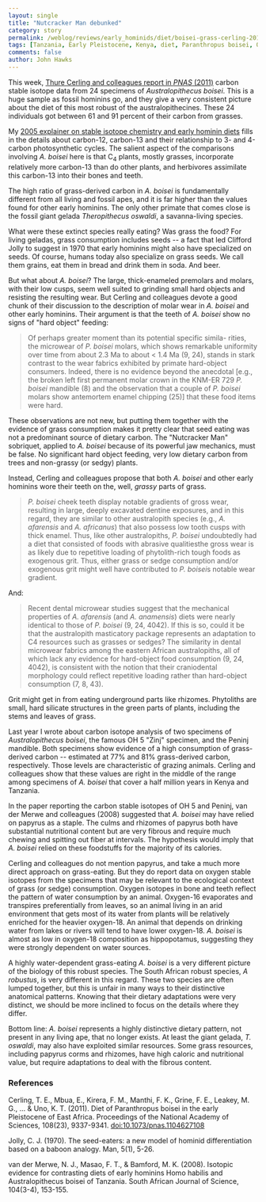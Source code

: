 ```yaml
---
layout: single
title: "Nutcracker Man debunked"
category: story
permalink: /weblog/reviews/early_hominids/diet/boisei-grass-cerling-2011.html
tags: [Tanzania, Early Pleistocene, Kenya, diet, Paranthropus boisei, Olduvai Gorge, Koobi Fora, Paranthropus robustus]
comments: false
author: John Hawks
---
```


This week, <a href="http://dx.doi.org/10.1073/pnas.1104627108">Thure Cerling and colleagues report in <i>PNAS</i> (2011)</a> carbon stable isotope data from 24 specimens of <i>Australopithecus boisei</i>. This is a huge sample as fossil hominins go, and they give a very consistent picture about the diet of this most robust of the australopithecines. These 24 individuals got between 61 and 91 percent of their carbon from grasses.

My <a href="http://johnhawks.net/weblog/reviews/early_hominids/diet/stable_isotopes_2005.html">2005 explainer on stable isotope chemistry and early hominin diets</a> fills in the details about carbon-12, carbon-13 and their relationship to 3- and 4-carbon photosynthetic cycles. The salient aspect of the comparisons involving <i>A. boisei</i> here is that C<sub>4</sub> plants, mostly grasses, incorporate relatively more carbon-13 than do other plants, and herbivores assimilate this carbon-13 into their bones and teeth.

The high ratio of grass-derived carbon in <i>A. boisei</i> is fundamentally different from all living and fossil apes, and it is far higher than the values found for other early hominins. The only other primate that comes close is the fossil giant gelada <i>Theropithecus oswaldi</i>, a savanna-living species.

What were these extinct species really eating? Was grass the food? For living geladas, grass consumption includes seeds -- a fact that led Clifford Jolly to suggest in 1970 that early hominins might also have specialized on seeds. Of course, humans today also specialize on grass seeds. We call them grains, eat them in bread and drink them in soda. And beer.

But what about <i>A. boisei</i>? The large, thick-enameled premolars and molars, with their low cusps, seem well suited to grinding small hard objects and resisting the resulting wear. But Cerling and colleagues devote a good chunk of their discussion to the description of molar wear in <i>A. boisei</i> and other early hominins. Their argument is that the teeth of <i>A. boisei</i> show no signs of "hard object" feeding:

<blockquote>Of perhaps greater moment than its potential specific simila- rities, the microwear of <i>P. boisei</i> molars, which shows remarkable uniformity over time from about 2.3 Ma to about &lt; 1.4 Ma (9, 24), stands in stark contrast to the wear fabrics exhibited by primate hard-object consumers. Indeed, there is no evidence beyond the anecdotal [e.g., the broken left first permanent molar crown in the KNM-ER 729 <i>P. boisei</i> mandible (8) and the observation that a couple of <i>P. boisei</i> molars show antemortem enamel chipping (25)] that these food items were hard.</blockquote>

These observations are not new, but putting them together with the evidence of grass consumption makes it pretty clear that seed eating was not a predominant source of dietary carbon. The "Nutcracker Man" sobriquet, applied to <i>A. boisei</i> because of its powerful jaw mechanics, must be false. No significant hard object feeding, very low dietary carbon from trees and non-grassy (or sedgy) plants.

Instead, Cerling and colleagues propose that both <i>A. boisei</i> and other early hominins wore their teeth on the, well, <i>grassy</i> parts of grass.

<blockquote><i>P. boisei</i> cheek teeth display notable gradients of gross wear, resulting in large, deeply excavated dentine exposures, and in this regard, they are similar to other australopith species (e.g., <i>A. afarensis</i> and <i>A. africanus</i>) that also possess low tooth cusps with thick enamel. Thus, like other australopiths, <i>P. boisei</i> undoubtedly had a diet that consisted of foods with abrasive qualitiesthe gross wear is as likely due to repetitive loading of phytolith-rich tough foods as exogenous grit. Thus, either grass or sedge consumption and/or exogenous grit might well have contributed to <i>P. boisei</i>s notable wear gradient.</blockquote>

And:

<blockquote>Recent dental microwear studies suggest that the mechanical properties of <i>A. afarensis</i> (and <i>A. anamensis</i>) diets were nearly identical to those of <i>P. boisei</i> (9, 24, 4042). If this is so, could it be that the australopith masticatory package represents an adaptation to C4 resources such as grasses or sedges? The similarity in dental microwear fabrics among the eastern African australopiths, all of which lack any evidence for hard-object food consumption (9, 24, 4042), is consistent with the notion that their craniodental morphology could reflect repetitive loading rather than hard-object consumption (7, 8, 43). </blockquote>

Grit might get in from eating underground parts like rhizomes. Phytoliths are small, hard silicate structures in the green parts of plants, including the stems and leaves of grass.


Last year I wrote about carbon isotope analysis of two specimens of <i>Australopithecus boisei</i>, the famous OH 5 "Zinj" specimen, and the Peninj mandible. Both specimens show evidence of a high consumption of grass-derived carbon -- estimated at 77% and 81% grass-derived carbon, respectively. Those levels are characteristic of grazing animals. Cerling and colleagues show that these values are right in the middle of the range among specimens of <i>A. boisei</i> that cover a half million years in Kenya and Tanzania.


In the paper reporting the carbon stable isotopes of OH 5 and Peninj, van der Merwe and colleagues (2008) suggested that <i>A. boisei</i> may have relied on papyrus as a staple. The culms and rhizomes of papyrus both have substantial nutritional content but are very fibrous and require much chewing and spitting out fiber at intervals. The hypothesis would imply that <i>A. boisei</i> relied on these foodstuffs for the majority of its calories.

Cerling and colleagues do not mention papyrus, and take a much more direct approach on grass-eating. But they do report data on oxygen stable isotopes from the specimens that may be relevant to the ecological context of grass (or sedge) consumption. Oxygen isotopes in bone and teeth reflect the pattern of water consumption by an animal. Oxygen-16 evaporates and transpires preferentially from leaves, so an animal living in an arid environment that gets most of its water from plants will be relatively enriched for the heavier oxygen-18. An animal that depends on drinking water from lakes or rivers will tend to have lower oxygen-18. <i>A. boisei</i> is almost as low in oxygen-18 composition as hippopotamus, suggesting they were strongly dependent on water sources.

A highly water-dependent grass-eating <i>A. boisei</i> is a very different picture of the biology of this robust species. The South African robust species, <i>A robustus</i>, is very different in this regard. These two species are often lumped together, but this is unfair in many ways to their distinctive anatomical patterns. Knowing that their dietary adaptations were very distinct, we should be more inclined to focus on the details where they differ.

Bottom line: <i>A. boisei</i> represents a highly distinctive dietary pattern, not present in any living ape, that no longer exists. At least the giant gelada, <i>T. oswaldi</i>, may also have exploited similar resources. Some grass resources, including papyrus corms and rhizomes, have high caloric and nutritional value, but require adaptations to deal with the fibrous content.

### References

<p class="cite">Cerling, T. E., Mbua, E., Kirera, F. M., Manthi, F. K., Grine, F. E., Leakey, M. G., ... & Uno, K. T. (2011). Diet of Paranthropus boisei in the early Pleistocene of East Africa. Proceedings of the National Academy of Sciences, 108(23), 9337-9341. <a href="http://dx.doi.org/10.1073/pnas.1104627108 ">doi:10.1073/pnas.1104627108</a></p>

<p class="cite">Jolly, C. J. (1970). The seed-eaters: a new model of hominid differentiation based on a baboon analogy. Man, 5(1), 5-26.</p>

<p class="cite">van der Merwe, N. J., Masao, F. T., & Bamford, M. K. (2008). Isotopic evidence for contrasting diets of early hominins Homo habilis and Australopithecus boisei of Tanzania. South African Journal of Science, 104(3-4), 153-155.</p>


